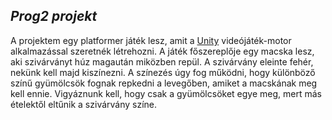 *Prog2 projekt*
---------------

A projektem egy platformer játék lesz, amit a [Unity](https://unity.com/ "Unity") videójáték-motor alkalmazással szeretnék létrehozni.
A játék főszereplője egy macska lesz, aki szivárványt húz magaután miközben repül. A szivárvány eleinte fehér, nekünk kell majd kiszínezni. A színezés úgy fog működni, hogy különböző színű gyümölcsök fognak repkedni a levegőben, amiket a macskának meg kell ennie. Vigyáznunk kell, hogy csak a gyümölcsöket egye meg, mert más ételektől eltűnik a szivárvány színe.
